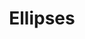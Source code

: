 ---
layout: principle
title: Ellipses
# aka: [ '' ]
category: Principles
subcategory: Geometry
description: An ellipse is a curve in a plane surrounding two focal points such that the sum of the distances to the two focal points is constant for every point on the curve.
description-credit: Wikipedia
dependencies: [ 'Points' ]
platforms: [ 'Rhinoceros', 'Illustrator', 'Grasshopper' ]
order: 0
---